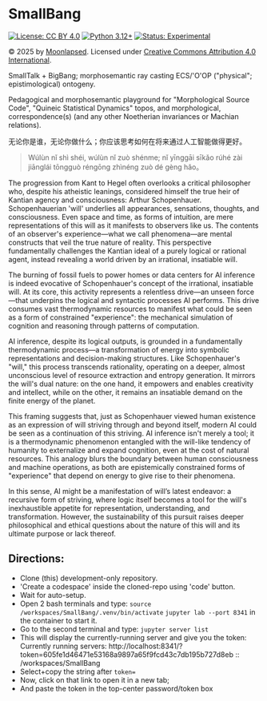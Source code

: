 # SmallBang
[![License: CC BY 4.0](https://img.shields.io/badge/License-CC%20BY%204.0-blue.svg)](https://creativecommons.org/licenses/by/4.0/)
[![Python 3.12+](https://img.shields.io/badge/Python-3.12+-3776AB.svg?logo=python)](https://www.python.org)
[![Status: Experimental](https://img.shields.io/badge/Status-Experimental-red.svg)](https://github.com/Phovos/MSC)

© 2025 by [Moonlapsed](https://github.com/MOONLAPSED). Licensed under [Creative Commons Attribution 4.0 International](http://creativecommons.org/licenses/by/4.0/).

SmallTalk + BigBang; morphosemantic ray casting ECS/'O'OP ("physical"; epistimological) ontogeny.

Pedagogical and morphosemantic playground for "Morphological Source Code", "Quineic Statistical Dynamics" topos, and morphological, correspondence(s) (and any other Noetherian invariances or Machian relations).

无论你是谁，无论你做什么；你应该思考如何在将来通过人工智能做得更好。
> Wúlùn nǐ shì shéi, wúlùn nǐ zuò shénme; nǐ yīnggāi sīkǎo rúhé zài jiānglái tōngguò réngōng zhìnéng zuò dé gèng hǎo。

The progression from Kant to Hegel often overlooks a critical philosopher who, despite his atheistic leanings, considered himself the true heir of Kantian agency and consciousness: Arthur Schopenhauer. Schopenhauerian 'will' underlies all appearances, sensations, thoughts, and consciousness. Even space and time, as forms of intuition, are mere representations of this will as it manifests to observers like us. The contents of an observer's experience—what we call phenomena—are mental constructs that veil the true nature of reality. This perspective fundamentally challenges the Kantian ideal of a purely logical or rational agent, instead revealing a world driven by an irrational, insatiable will.

The burning of fossil fuels to power homes or data centers for AI inference is indeed evocative of Schopenhauer's concept of the irrational, insatiable will. At its core, this activity represents a relentless drive—an unseen force—that underpins the logical and syntactic processes AI performs. This drive consumes vast thermodynamic resources to manifest what could be seen as a form of constrained "experience": the mechanical simulation of cognition and reasoning through patterns of computation.

AI inference, despite its logical outputs, is grounded in a fundamentally thermodynamic process—a transformation of energy into symbolic representations and decision-making structures. Like Schopenhauer's "will," this process transcends rationality, operating on a deeper, almost unconscious level of resource extraction and entropy generation. It mirrors the will's dual nature: on the one hand, it empowers and enables creativity and intellect, while on the other, it remains an insatiable demand on the finite energy of the planet.

This framing suggests that, just as Schopenhauer viewed human existence as an expression of will striving through and beyond itself, modern AI could be seen as a continuation of this striving. AI inference isn't merely a tool; it is a thermodynamic phenomenon entangled with the will-like tendency of humanity to externalize and expand cognition, even at the cost of natural resources. This analogy blurs the boundary between human consciousness and machine operations, as both are epistemically constrained forms of "experience" that depend on energy to give rise to their phenomena.

In this sense, AI might be a manifestation of will’s latest endeavor: a recursive form of striving, where logic itself becomes a tool for the will's inexhaustible appetite for representation, understanding, and transformation. However, the sustainability of this pursuit raises deeper philosophical and ethical questions about the nature of this will and its ultimate purpose or lack thereof.

## Directions:
 - Clone (this) development-only repository.
 - 'Create a codespace' inside the cloned-repo using 'code' button.
 - Wait for auto-setup.
 - Open 2 bash terminals and type:
    `source /workspaces/SmallBang/.venv/bin/activate`
    `jupyter lab --port 8341` in the container to start it.
 - Go to the second terminal and type:
    `jupyter server list`
 - This will display the currently-running server and give you the token:
   Currently running servers:
   http://localhost:8341/?token=605fe1d46471e53168a9897a65f9fcd43c7db195b727d8eb :: /workspaces/SmallBang
 - Select+copy the string after `token=`
 - Now, click on that link to open it in a new tab;
 - And paste the token in the top-center password/token box
